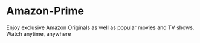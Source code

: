 # Amazon-Prime
Enjoy exclusive Amazon Originals as well as popular movies and TV shows. Watch anytime, anywhere
